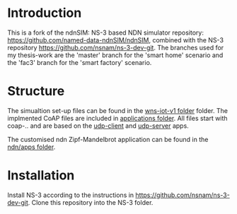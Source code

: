 # Introduction
This is a fork of the ndnSIM: NS-3 based NDN simulator repository: https://github.com/named-data-ndnSIM/ndnSIM, combined with the NS-3 repository https://github.com/nsnam/ns-3-dev-git.
The branches used for my thesis-work are the 'master' branch for the 'smart home' scenario and the 'fac3' branch for the 'smart factory' scenario.

# Structure
The simualtion set-up files can be found in the [wns-iot-v1 folder](scratch/wsn-iot-v1) folder. The implmented CoAP files are included in 
[applications folder](src/applications/model). All files start with coap-.. and are based on the [udp-client](src/applications/model/udp-client.cc)  and [udp-server](src/applications/model/udp-server.cc) apps. 

The customised ndn Zipf-Mandelbrot application can be found in the [ndn/apps folder](src/ndnSIM/apps/ndn-consumer-zipf-mandelbrot-v2.cpp). 

# Installation
Install NS-3 according to the instructions in https://github.com/nsnam/ns-3-dev-git.
Clone this repository into the NS-3 folder.




